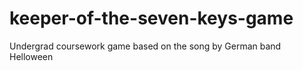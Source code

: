 # keeper-of-the-seven-keys-game
Undergrad coursework game based on the song by German band Helloween
